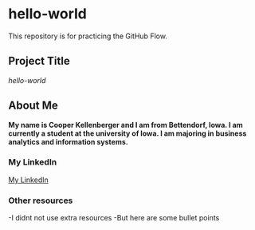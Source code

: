 # hello-world
This repository is for practicing the GitHub Flow.
## Project Title
*hello-world*
## About Me
**My name is Cooper Kellenberger and I am from Bettendorf, Iowa. I am currently a student at the university of Iowa. I am majoring in business analytics and information systems.**
### My LinkedIn
[My LinkedIn](www.linkedin.com/in/cooper-kellenberger) 
### Other resources
-I didnt not use extra resources
-But here are some bullet points



